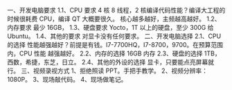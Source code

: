 一、开发电脑要求
1.1、CPU 要求
4 核 8 线程，2 核编译代码性能？编译大工程的时候很耗费 CPU，编译 QT 大概要很久。
核心越多越好，主频越高越好。
1.2、内存要求
最少 16GB，
1.3、硬盘要求
Yocto，1T 以上的硬盘，至少 300G 给 Ubuntu。
1.4、其他的要求
对显卡没有任何要求。
二、开发电脑选择
2.1、CPU 的选择
性能越强越好？前提是有钱。I7-7700HQ，I7-8700，9700。在预算范围内，CPU 性能
越强越好。
2.2、内存的选择
16GB 内存
2.3、硬盘的选择
1TB，西数，希捷，东芝，日立。
2.4、其他的外设的选择
显卡，只要能点亮屏幕就行。
三、视频录视方式
1、拒绝照读 PPT。手把手教学。
2、视频分辨率：1080P。
3、现场敲代码。
4、现场做笔记。